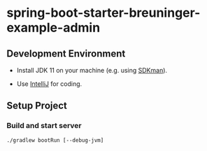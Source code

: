# spring-boot-starter-breuninger-example-admin

## Development Environment

* Install JDK 11 on your machine (e.g. using [SDKman](https://sdkman.io/install)).

* Use [IntelliJ](https://www.jetbrains.com/idea/download) for coding. 

## Setup Project

### Build and start server
```
./gradlew bootRun [--debug-jvm]
```
